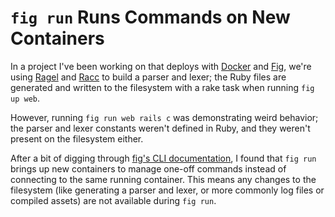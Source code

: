 # `fig run` Runs Commands on New Containers

In a project I've been working on that deploys with [Docker] and [Fig], we're
using [Ragel] and [Racc] to build a parser and lexer; the Ruby files are
generated and written to the filesystem with a rake task when running `fig up
web`.

[docker]: https://www.docker.com/
[fig]: http://www.fig.sh/
[ragel]: http://www.colm.net/open-source/ragel/
[racc]: https://github.com/tenderlove/racc

However, running `fig run web rails c` was demonstrating weird behavior; the
parser and lexer constants weren't defined in Ruby, and they weren't present
on the filesystem either.

After a bit of digging through [fig's CLI documentation][fig-cli], I found
that `fig run` brings up new containers to manage one-off commands instead of
connecting to the same running container. This means any changes to the
filesystem (like generating a parser and lexer, or more commonly log files or
compiled assets) are not available during `fig run`.

[fig-cli]: http://www.fig.sh/cli.html
